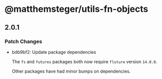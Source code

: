 # @matthemsteger/utils-fn-objects

## 2.0.1
### Patch Changes

- bdb9bf2: Update package dependencies
  
  The `fs` and `futures` packages both now require `fluture` version `14.0.0`.
  
  Other packages have had minor bumps on dependencies.
